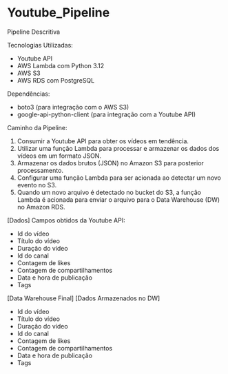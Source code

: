 ﻿# Youtube_Pipeline

Pipeline Descritiva

Tecnologias Utilizadas:
- Youtube API
- AWS Lambda com Python 3.12
- AWS S3
- AWS RDS com PostgreSQL

Dependências:
- boto3 (para integração com o AWS S3)
- google-api-python-client (para integração com a Youtube API)

Caminho da Pipeline:
1. Consumir a Youtube API para obter os vídeos em tendência.
2. Utilizar uma função Lambda para processar e armazenar os dados dos vídeos em um formato JSON.
3. Armazenar os dados brutos (JSON) no Amazon S3 para posterior processamento.
4. Configurar uma função Lambda para ser acionada ao detectar um novo evento no S3.
5. Quando um novo arquivo é detectado no bucket do S3, a função Lambda é acionada para enviar o arquivo para o Data Warehouse (DW) no Amazon RDS.

[Dados]
Campos obtidos da Youtube API:
- Id do vídeo
- Título do vídeo
- Duração do vídeo
- Id do canal
- Contagem de likes
- Contagem de compartilhamentos
- Data e hora de publicação
- Tags

[Data Warehouse Final]
[Dados Armazenados no DW]
- Id do vídeo
- Título do vídeo
- Duração do vídeo
- Id do canal
- Contagem de likes
- Contagem de compartilhamentos
- Data e hora de publicação
- Tags

